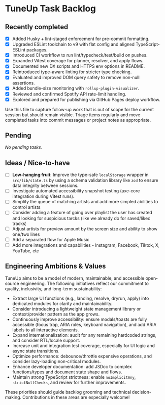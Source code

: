 # TuneUp Task Backlog

## Recently completed

- [x] Added Husky + lint-staged enforcement for pre-commit formatting.
- [x] Upgraded ESLint toolchain to v9 with flat config and aligned TypeScript-ESLint packages.
- [x] Introduced CI workflow to run lint/typecheck/test/build on pushes.
- [x] Expanded Vitest coverage for planner, resolver, and apply flows.
- [x] Documented new DX scripts and HTTPS env options in README.
- [x] Reintroduced type-aware linting for stricter type checking.
- [x] Evaluated and improved DOM query safety to remove non-null assertions.
- [x] Added bundle-size monitoring with `rollup-plugin-visualizer`.
- [x] Reviewed and confirmed Spotify API rate-limit handling.
- [x] Explored and prepared for publishing via GitHub Pages deploy workflow.

Use this file to capture follow-up work that is out of scope for the current session but should remain visible. Triage items regularly and move completed tasks into commit messages or project notes as appropriate.

## Pending

_No pending tasks._

## Ideas / Nice-to-have

- [ ] **Low-hanging fruit**: Improve the type-safe `localStorage` wrapper in `src/lib/state.ts` by using a schema validation library like `zod` to ensure data integrity between sessions.
- [ ] Investigate automated accessibility snapshot testing (axe-core integration during Vitest runs).
- [ ] Simplify the queue of matching artists and add more simpled abilities to control artists
- [ ] Consider adding a feature of going over playlist the user has created and looking for suspicious tarcks (like we already do for saved/liked tracks)
- [ ] Adjust artists for preview amount by the screen size and ability to show one/two lines
- [ ] Add a separated flow for Apple Music
- [ ] Add more integrations and capabilities - Instagram, Facebook, Tiktok, X, YouTube, etc

## Engineering Ambitions & Values

TuneUp aims to be a model of modern, maintainable, and accessible open-source engineering. The following initiatives reflect our commitment to quality, inclusivity, and long-term sustainability:

- Extract large UI functions (e.g., landing, resolve, dryrun, apply) into dedicated modules for clarity and maintainability.
- Consider introducing a lightweight state management library or context/provider pattern as the app grows.
- Continuously improve accessibility: ensure modals/toasts are fully accessible (focus trap, ARIA roles, keyboard navigation), and add ARIA labels to all interactive elements.
- Expand internationalization: audit for any remaining hardcoded strings, and consider RTL/locale support.
- Increase unit and integration test coverage, especially for UI logic and async state transitions.
- Optimize performance: debounce/throttle expensive operations, and consider lazy-loading non-critical modules.
- Enhance developer documentation: add JSDoc to complex functions/types and document state shape and flows.
- Maintain strong TypeScript strictness: enable `noImplicitAny`, `strictNullChecks`, and review for further improvements.

These priorities should guide backlog grooming and technical decision-making. Contributions in these areas are especially welcome!
